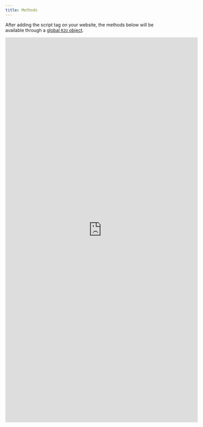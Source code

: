 ```yaml
---
title: Methods
---
```


After adding the script tag on your website, the methods below will be available through a [global `R2U` object](https://unpkg.com/@r2u/javascript-ar-sdk/dist/index.d.ts).

<iframe src="https://unpkg.com/@r2u/javascript-ar-sdk/dist/index.d.ts" frameBorder="0" width="600" height="1200" />
